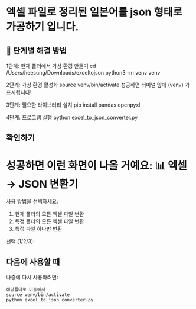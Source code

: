 # 엑셀 파일로 정리된 일본어를 json 형태로 가공하기 입니다. 

## 🔧 단계별 해결 방법

1단계: 현재 폴더에서 가상 환경 만들기
cd /Users/heesung/Downloads/exceltojson
python3 -m venv venv

2단계: 가상 환경 활성화
source venv/bin/activate
성공하면 터미널 앞에 (venv) 가 표시됩니다!

3단계: 필요한 라이브러리 설치
pip install pandas openpyxl

4단계: 프로그램 실행
python excel_to_json_converter.py


## 확인하기
성공하면 이런 화면이 나올 거예요:
📊 엑셀 → JSON 변환기
==============================
사용 방법을 선택하세요:
1. 현재 폴더의 모든 엑셀 파일 변환
2. 특정 폴더의 모든 엑셀 파일 변환
3. 특정 파일 하나만 변환

선택 (1/2/3):


## 다음에 사용할 때
나중에 다시 사용하려면:  
```
해당폴더로 이동해서  
source venv/bin/activate  
python excel_to_json_converter.py  
```
